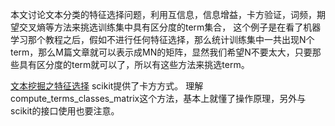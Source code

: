 本文讨论文本分类的特征选择问题，利用互信息，信息增益，卡方验证，词频，期望交叉熵等方法来挑选训练集中具有区分度的term集合，
这个例子是在看了机器学习那个教程之后，假如不进行任何特征选择，那么统计训练集中一共出现N个term，那么M篇文章就可以表示成MN的矩阵，显然我们希望N不要太大，只要那些具有区分度的term就可以了，所以有这些方法来挑选term。

[文本挖掘之特征选择](http://www.cnblogs.com/wangbogong/p/3251132.html)
scikit提供了卡方方式。
理解compute_terms_classes_matrix这个方法，基本上就懂了操作原理，另外与scikit的接口使用也要注意。